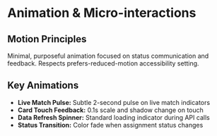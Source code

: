 # Animation & Micro-interactions

## Motion Principles
Minimal, purposeful animation focused on status communication and feedback. Respects prefers-reduced-motion accessibility setting.

## Key Animations
- **Live Match Pulse:** Subtle 2-second pulse on live match indicators
- **Card Touch Feedback:** 0.1s scale and shadow change on touch
- **Data Refresh Spinner:** Standard loading indicator during API calls
- **Status Transition:** Color fade when assignment status changes
